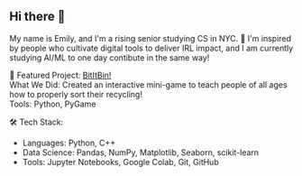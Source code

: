 ## Hi there 👋
My name is Emily, and I'm a rising senior studying CS in NYC. 🌆
I'm inspired by people who cultivate digital tools to deliver IRL impact, and I am currently studying AI/ML to one day contibute in the same way!

🎯 Featured Project: <a href="https://github.com/dluzong/Bin-It-Bit">BitItBin!</a> <br>
What We Did: Created an interactive mini-game to teach people of all ages how to properly sort their recycling! <br>
Tools: Python, PyGame

🛠 Tech Stack:
<ul>
  <li>Languages: Python, C++</li>
  <li>Data Science: Pandas, NumPy, Matplotlib, Seaborn, scikit-learn</li>
  <li>Tools: Jupyter Notebooks, Google Colab, Git, GitHub</li>
</ul>
<!--
**emiklap/emiklap** is a ✨ _special_ ✨ repository because its `README.md` (this file) appears on your GitHub profile.

Here are some ideas to get you started:

- 🔭 I’m currently working on ...
- 🌱 I’m currently learning ...
- 👯 I’m looking to collaborate on ...
- 🤔 I’m looking for help with ...
- 💬 Ask me about ...
- 📫 How to reach me: ...
- 😄 Pronouns: ...
- ⚡ Fun fact: ...
-->
